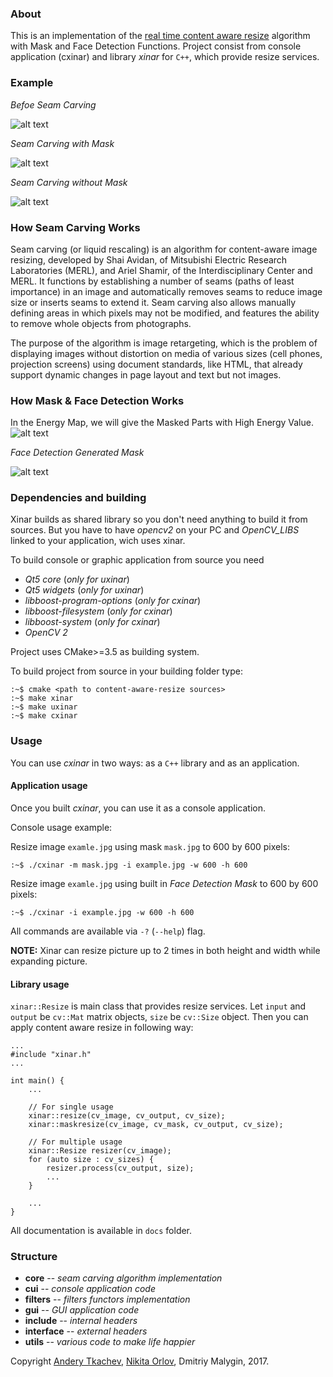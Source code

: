 ### About
This is an implementation of the 
[real time content aware resize](https://link.springer.com/article/10.1007/s11432-009-0041-9)
algorithm with Mask and Face Detection Functions.
Project consist from console application (cxinar) and library *xinar* for ```C++```, which provide resize services.

### Example
*Befoe Seam Carving*

![alt text](example/vie.jpg)

*Seam Carving with Mask*

![alt text](example/a.jpg)

*Seam Carving without Mask*

![alt text](example/a2.jpg)
### How Seam Carving Works
Seam carving (or liquid rescaling) is an algorithm for content-aware image resizing, developed by Shai Avidan, of Mitsubishi Electric Research Laboratories (MERL), and Ariel Shamir, of the Interdisciplinary Center and MERL. It functions by establishing a number of seams (paths of least importance) in an image and automatically removes seams to reduce image size or inserts seams to extend it. Seam carving also allows manually defining areas in which pixels may not be modified, and features the ability to remove whole objects from photographs.

The purpose of the algorithm is image retargeting, which is the problem of displaying images without distortion on media of various sizes (cell phones, projection screens) using document standards, like HTML, that already support dynamic changes in page layout and text but not images.

### How Mask & Face Detection Works
In the Energy Map, we will give the Masked Parts with High Energy Value.
![alt text](example/ab.jpg)

*Face Detection Generated Mask*

![alt text](example/cao.jpg)


### Dependencies and building

Xinar builds as shared library so you don't need anything to build it from sources.
But you have to have *opencv2* on your PC and *OpenCV_LIBS* linked to your application, wich uses xinar. 

To build console or graphic application from source you need
* *Qt5 core* (*only for uxinar*)
* *Qt5 widgets* (*only for uxinar*)
* *libboost-program-options* (*only for cxinar*)
* *libboost-filesystem* (*only for cxinar*)
* *libboost-system* (*only for cxinar*)
* *OpenCV 2*

Project uses CMake>=3.5 as building system.

To build project from source in your building folder type:

```
:~$ cmake <path to content-aware-resize sources>
:~$ make xinar
:~$ make uxinar
:~$ make cxinar
```

### Usage
You can use *cxinar* in two ways: as a ```C++``` library and as an application.


#### Application usage
Once you built *cxinar*, you can use it as a console application.

Console usage example:

Resize image ```examle.jpg``` using mask ```mask.jpg``` to 600 by 600 pixels:

```
:~$ ./cxinar -m mask.jpg -i example.jpg -w 600 -h 600
```

Resize image ```examle.jpg``` using built in *Face Detection Mask* to 600 by 600 pixels:

```
:~$ ./cxinar -i example.jpg -w 600 -h 600
```

All commands are available via ``` -? ``` (```--help```) flag.


**NOTE:** Xinar can resize picture up to 2 times in both height and width 
while expanding picture.

#### Library usage

```xinar::Resize``` is main class that provides resize services.
Let ```input``` and ```output``` be ```cv::Mat``` matrix objects,
 ```size``` be ```cv::Size``` object.
Then you can apply content aware resize in following way: 

```
...
#include "xinar.h"
...

int main() {
    ...

    // For single usage
    xinar::resize(cv_image, cv_output, cv_size);
    xinar::maskresize(cv_image, cv_mask, cv_output, cv_size);
    
    // For multiple usage
    xinar::Resize resizer(cv_image);
    for (auto size : cv_sizes) {
        resizer.process(cv_output, size);
        ...
    }

    ...
}

```

All documentation is available in ```docs``` folder.

### Structure

* **core** -- *seam carving algorithm implementation*
* **cui** -- *console application code*
* **filters** -- *filters functors implementation*
* **gui** -- *GUI application code*
* **include** -- *internal headers*
* **interface** -- *external headers*
* **utils** -- *various code to make life happier*

Copyright [Andery Tkachev](https://github.com/Andrey-Tkachev), 
[Nikita Orlov](https://github.com/acerikfy), Dmitriy Malygin, 2017.

